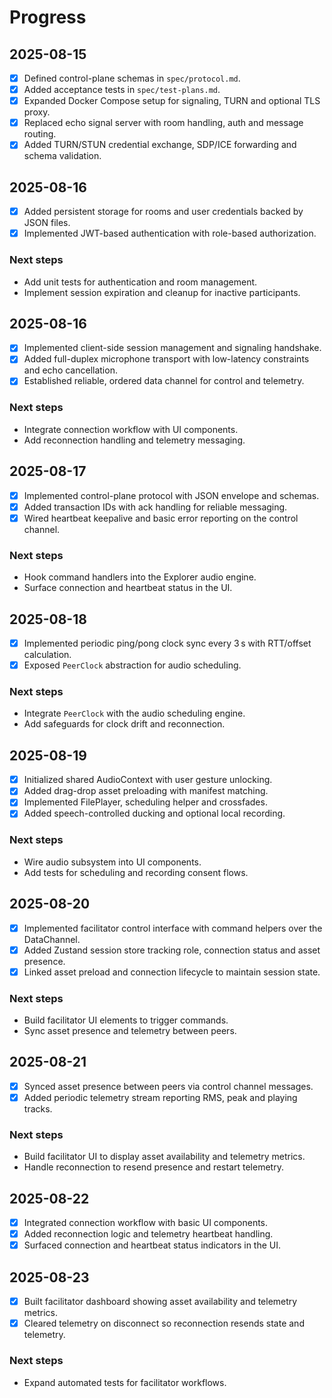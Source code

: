 # Progress

## 2025-08-15

- [x] Defined control-plane schemas in `spec/protocol.md`.
- [x] Added acceptance tests in `spec/test-plans.md`.
- [x] Expanded Docker Compose setup for signaling, TURN and optional TLS proxy.
- [x] Replaced echo signal server with room handling, auth and message routing.
- [x] Added TURN/STUN credential exchange, SDP/ICE forwarding and schema validation.

## 2025-08-16

- [x] Added persistent storage for rooms and user credentials backed by JSON files.
- [x] Implemented JWT-based authentication with role-based authorization.

### Next steps

- Add unit tests for authentication and room management.
- Implement session expiration and cleanup for inactive participants.

## 2025-08-16

- [x] Implemented client-side session management and signaling handshake.
- [x] Added full-duplex microphone transport with low-latency constraints and echo cancellation.
- [x] Established reliable, ordered data channel for control and telemetry.

### Next steps

- Integrate connection workflow with UI components.
- Add reconnection handling and telemetry messaging.

## 2025-08-17

- [x] Implemented control-plane protocol with JSON envelope and schemas.
- [x] Added transaction IDs with ack handling for reliable messaging.
- [x] Wired heartbeat keepalive and basic error reporting on the control channel.

### Next steps

- Hook command handlers into the Explorer audio engine.
- Surface connection and heartbeat status in the UI.

## 2025-08-18

- [x] Implemented periodic ping/pong clock sync every 3 s with RTT/offset calculation.
- [x] Exposed `PeerClock` abstraction for audio scheduling.

### Next steps

- Integrate `PeerClock` with the audio scheduling engine.
- Add safeguards for clock drift and reconnection.


## 2025-08-19

- [x] Initialized shared AudioContext with user gesture unlocking.
- [x] Added drag-drop asset preloading with manifest matching.
- [x] Implemented FilePlayer, scheduling helper and crossfades.
- [x] Added speech-controlled ducking and optional local recording.

### Next steps

- Wire audio subsystem into UI components.
- Add tests for scheduling and recording consent flows.

## 2025-08-20

- [x] Implemented facilitator control interface with command helpers over the DataChannel.
- [x] Added Zustand session store tracking role, connection status and asset presence.
- [x] Linked asset preload and connection lifecycle to maintain session state.

### Next steps

- Build facilitator UI elements to trigger commands.
- Sync asset presence and telemetry between peers.

## 2025-08-21

- [x] Synced asset presence between peers via control channel messages.
- [x] Added periodic telemetry stream reporting RMS, peak and playing tracks.

### Next steps

- Build facilitator UI to display asset availability and telemetry metrics.
- Handle reconnection to resend presence and restart telemetry.

## 2025-08-22

- [x] Integrated connection workflow with basic UI components.
- [x] Added reconnection logic and telemetry heartbeat handling.
- [x] Surfaced connection and heartbeat status indicators in the UI.

## 2025-08-23

- [x] Built facilitator dashboard showing asset availability and telemetry metrics.
- [x] Cleared telemetry on disconnect so reconnection resends state and telemetry.

### Next steps

- Expand automated tests for facilitator workflows.
